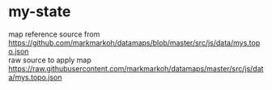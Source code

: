 # my-state

map reference source from https://github.com/markmarkoh/datamaps/blob/master/src/js/data/mys.topo.json <br>
raw source to apply map https://raw.githubusercontent.com/markmarkoh/datamaps/master/src/js/data/mys.topo.json
